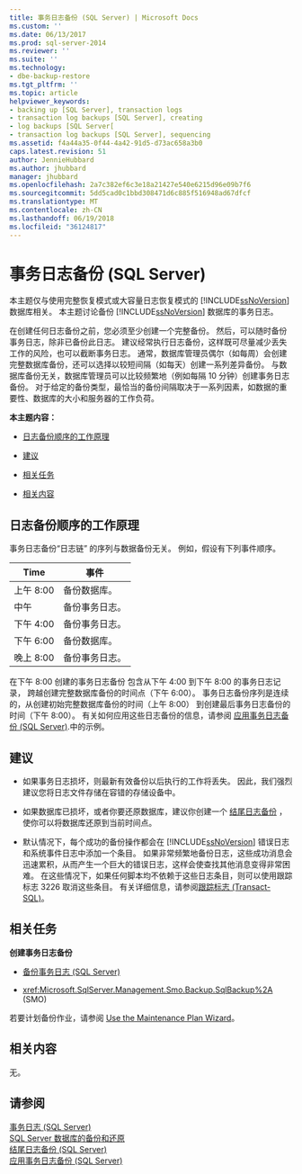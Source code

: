 ```yaml
---
title: 事务日志备份 (SQL Server) | Microsoft Docs
ms.custom: ''
ms.date: 06/13/2017
ms.prod: sql-server-2014
ms.reviewer: ''
ms.suite: ''
ms.technology:
- dbe-backup-restore
ms.tgt_pltfrm: ''
ms.topic: article
helpviewer_keywords:
- backing up [SQL Server], transaction logs
- transaction log backups [SQL Server], creating
- log backups [SQL Server[
- transaction log backups [SQL Server], sequencing
ms.assetid: f4a44a35-0f44-4a42-91d5-d73ac658a3b0
caps.latest.revision: 51
author: JennieHubbard
ms.author: jhubbard
manager: jhubbard
ms.openlocfilehash: 2a7c382ef6c3e18a21427e540e6215d96e09b7f6
ms.sourcegitcommit: 5dd5cad0c1bbd308471d6c885f516948ad67dfcf
ms.translationtype: MT
ms.contentlocale: zh-CN
ms.lasthandoff: 06/19/2018
ms.locfileid: "36124817"
---
```

# <a name="transaction-log-backups-sql-server"></a>事务日志备份 (SQL Server)
  本主题仅与使用完整恢复模式或大容量日志恢复模式的 [!INCLUDE[ssNoVersion](../../includes/ssnoversion-md.md)] 数据库相关。 本主题讨论备份 [!INCLUDE[ssNoVersion](../../includes/ssnoversion-md.md)] 数据库的事务日志。  
  
 在创建任何日志备份之前，您必须至少创建一个完整备份。 然后，可以随时备份事务日志，除非已备份此日志。 建议经常执行日志备份，这样既可尽量减少丢失工作的风险，也可以截断事务日志。 通常，数据库管理员偶尔（如每周）会创建完整数据库备份，还可以选择以较短间隔（如每天）创建一系列差异备份。 与数据库备份无关，数据库管理员可以比较频繁地（例如每隔 10 分钟）创建事务日志备份。 对于给定的备份类型，最恰当的备份间隔取决于一系列因素，如数据的重要性、数据库的大小和服务器的工作负荷。  
  
 **本主题内容：**  
  
-   [日志备份顺序的工作原理](#LogBackupSequence)  
  
-   [建议](#Recommendations)  
  
-   [相关任务](#RelatedTasks)  
  
-   [相关内容](#RelatedContent)  
  
##  <a name="LogBackupSequence"></a> 日志备份顺序的工作原理  
 事务日志备份“日志链”  的序列与数据备份无关。 例如，假设有下列事件顺序。  
  
|Time|事件|  
|----------|-----------|  
|上午 8:00|备份数据库。|  
|中午|备份事务日志。|  
|下午 4:00|备份事务日志。|  
|下午 6:00|备份数据库。|  
|晚上 8:00|备份事务日志。|  
  
 在下午 8:00 创建的事务日志备份 包含从下午 4:00 到下午 8:00 的事务日志记录， 跨越创建完整数据库备份的时间点（下午 6:00）。 事务日志备份序列是连续的，从创建初始完整数据库备份的时间（上午 8:00） 到创建最后事务日志备份的时间（下午 8:00）。 有关如何应用这些日志备份的信息，请参阅 [应用事务日志备份 (SQL Server)](transaction-log-backups-sql-server.md).中的示例。  
  
##  <a name="Recommendations"></a> 建议  
  
-   如果事务日志损坏，则最新有效备份以后执行的工作将丢失。 因此，我们强烈建议您将日志文件存储在容错的存储设备中。  
  
-   如果数据库已损坏，或者你要还原数据库，建议你创建一个 [结尾日志备份](tail-log-backups-sql-server.md) ，使你可以将数据库还原到当前时间点。  
  
-   默认情况下，每个成功的备份操作都会在 [!INCLUDE[ssNoVersion](../../includes/ssnoversion-md.md)] 错误日志和系统事件日志中添加一个条目。 如果非常频繁地备份日志，这些成功消息会迅速累积，从而产生一个巨大的错误日志，这样会使查找其他消息变得非常困难。 在这些情况下，如果任何脚本均不依赖于这些日志条目，则可以使用跟踪标志 3226 取消这些条目。 有关详细信息，请参阅[跟踪标志 (Transact-SQL)](/sql/t-sql/database-console-commands/dbcc-traceon-trace-flags-transact-sql)。  
  
##  <a name="RelatedTasks"></a> 相关任务  
 **创建事务日志备份**  
  
-   [备份事务日志 (SQL Server)](back-up-a-transaction-log-sql-server.md)  
  
-   <xref:Microsoft.SqlServer.Management.Smo.Backup.SqlBackup%2A> (SMO)  
  
 若要计划备份作业，请参阅 [Use the Maintenance Plan Wizard](../maintenance-plans/use-the-maintenance-plan-wizard.md)。  
  
##  <a name="RelatedContent"></a> 相关内容  
 无。  
  
## <a name="see-also"></a>请参阅  
 [事务日志 (SQL Server)](../logs/the-transaction-log-sql-server.md)   
 [SQL Server 数据库的备份和还原](back-up-and-restore-of-sql-server-databases.md)   
 [结尾日志备份 (SQL Server)](tail-log-backups-sql-server.md)   
 [应用事务日志备份 (SQL Server)](transaction-log-backups-sql-server.md)  
  
  
